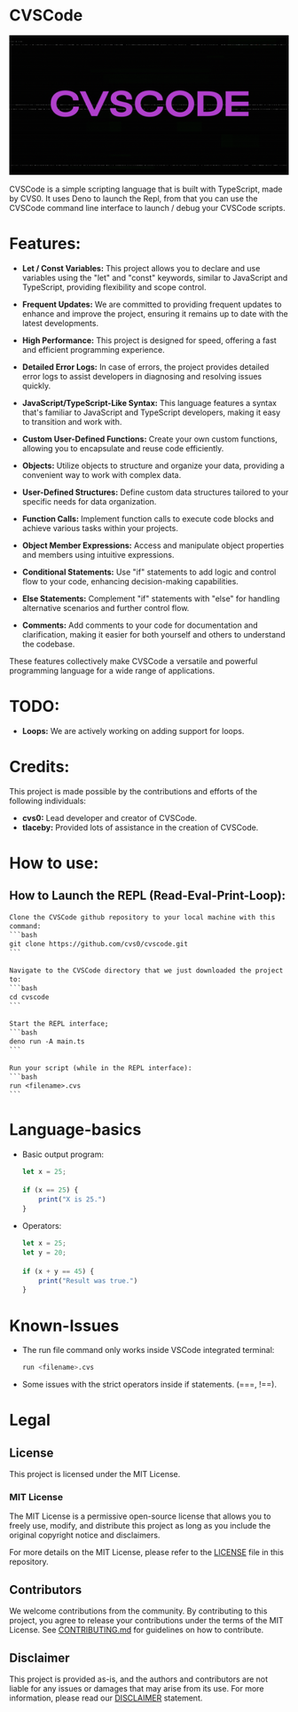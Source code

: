 # CVSCode

![](images/banner.png)

CVSCode is a simple scripting language that is built with TypeScript, made by CVS0. It uses Deno to launch the Repl, from that you can use the CVSCode command line interface to launch / debug your  CVSCode scripts.

# Features:

- **Let / Const Variables:** This project allows you to declare and use variables using the "let" and "const" keywords, similar to JavaScript and TypeScript, providing flexibility and scope control.

- **Frequent Updates:** We are committed to providing frequent updates to enhance and improve the project, ensuring it remains up to date with the latest developments.

- **High Performance:** This project is designed for speed, offering a fast and efficient programming experience.

- **Detailed Error Logs:** In case of errors, the project provides detailed error logs to assist developers in diagnosing and resolving issues quickly.

- **JavaScript/TypeScript-Like Syntax:** This language features a syntax that's familiar to JavaScript and TypeScript developers, making it easy to transition and work with.

- **Custom User-Defined Functions:** Create your own custom functions, allowing you to encapsulate and reuse code efficiently.

- **Objects:** Utilize objects to structure and organize your data, providing a convenient way to work with complex data.

- **User-Defined Structures:** Define custom data structures tailored to your specific needs for data organization.

- **Function Calls:** Implement function calls to execute code blocks and achieve various tasks within your projects.

- **Object Member Expressions:** Access and manipulate object properties and members using intuitive expressions.

- **Conditional Statements:** Use "if" statements to add logic and control flow to your code, enhancing decision-making capabilities.

- **Else Statements:** Complement "if" statements with "else" for handling alternative scenarios and further control flow.

- **Comments:** Add comments to your code for documentation and clarification, making it easier for both yourself and others to understand the codebase.

These features collectively make CVSCode a versatile and powerful programming language for a wide range of applications.

# TODO:

- **Loops:** We are actively working on adding support for loops.

# Credits:

This project is made possible by the contributions and efforts of the following individuals:

- **cvs0:** Lead developer and creator of CVSCode.
- **tlaceby:** Provided lots of assistance in the creation of CVSCode.

# How to use:
## How to Launch the REPL (Read-Eval-Print-Loop):
    Clone the CVSCode github repository to your local machine with this command:
    ```bash
    git clone https://github.com/cvs0/cvscode.git
    ```

    Navigate to the CVSCode directory that we just downloaded the project to:
    ```bash
    cd cvscode
    ```

    Start the REPL interface;
    ```bash
    deno run -A main.ts
    ```

    Run your script (while in the REPL interface):
    ```bash
    run <filename>.cvs
    ```

# Language-basics

* Basic output program:
    ```typescript
    let x = 25;

    if (x == 25) {
        print("X is 25.")
    }
    ```

* Operators:
    ```typescript
    let x = 25;
    let y = 20;

    if (x + y == 45) {
        print("Result was true.")
    }
    ```

# Known-Issues

* The run file command only works inside VSCode integrated terminal:
    ```bash
    run <filename>.cvs
    ```
    
* Some issues with the strict operators inside if statements. (===, !==).

# Legal

## License

This project is licensed under the MIT License.

### MIT License

The MIT License is a permissive open-source license that allows you to freely use, modify, and distribute this project as long as you include the original copyright notice and disclaimers. 

For more details on the MIT License, please refer to the [LICENSE](LICENSE) file in this repository.

## Contributors

We welcome contributions from the community. By contributing to this project, you agree to release your contributions under the terms of the MIT License. See [CONTRIBUTING.md](CONTRIBUTING.md) for guidelines on how to contribute.

## Disclaimer

This project is provided as-is, and the authors and contributors are not liable for any issues or damages that may arise from its use. For more information, please read our [DISCLAIMER](DISCLAIMER.md) statement.

